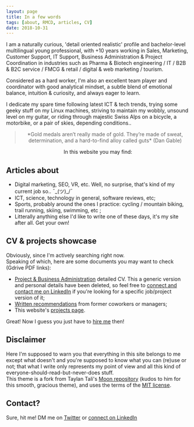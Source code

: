 ```yaml
---
layout: page
title: In a few words
tags: [about, RMCD, articles, CV]
date: 2018-10-31
---
```

    
I am a naturally curious, 'detail oriented realistic' profile and bachelor-level multilingual young professional, with +10 years working in Sales, Marketing, Customer Support, IT Support, Business Administration & Project Coordination in industries such as Pharma & Biotech engineering / IT / B2B & B2C service / FMCG & retail / digital & web marketing / tourism.    

Considered as a hard worker, I'm also an excellent team player and coordinator with good analytical mindset, a subtle blend of emotional balance, intuition & curiosity, and always eager to learn.   
    
I dedicate my spare time following latest ICT & tech trends, trying some geeky stuff on my Linux machines, striving to maintain my wobbly, unsound level on my guitar, or riding through majestic Swiss Alps on a bicycle, a motorbike, or a pair of skies, depending conditions..  

> <center> *Gold medals aren’t really made of gold. They’re made of sweat, determination, and a hard-to-find alloy called guts* (Dan Gable)  </center>  

<center>In this website you may find:</center>

## Articles about
* Digital marketing, SEO, VR, etc. Well, no surprise, that's kind of my current job so.. ¯\_(ツ)_/¯
* ICT, science, technology in general, software reviews, etc;
* Sports, probably around the ones I practice: cycling / mountain biking, trail running, skiing, swimming, etc ;
* Litterally anything else I'd like to write one of these days, it's my site after all. Get your own!

## CV & projects showcase
Obviously, since I'm actively searching right now.  
Speaking of which, here are some documents you may want to check (Gdrive PDF links):
* [Project & Business Administration](https://drive.google.com/open?id=1K3Eod-2f-WGaRSrlZVFVaAX_xSAv5b2I) detailed CV. This a generic version and personal details have been deleted, so feel free to [connect and contact me on LinkedIn](https://www.linkedin.com/in/marchandromain/) if you're looking for a specific job/project version of it;  
* [Written recommendations](https://drive.google.com/open?id=1WFMRN0ML64Edqv_lDy7kgSfd85cdYOJZ) from former coworkers or managers;    
* This website's [projects page](https://r-m-c-d.github.io/projects/).  

Great! Now I guess you just have to [hire me](https://www.linkedin.com/in/marchandromain/) then!

## Disclaimer

Here I'm supposed to warn you that everything in this site belongs to me except what doesn't and you're supposed to know what you can (re)use or not; that what I write only represents my point of view and all this kind of everyone-should-read-but-never-does stuff.   
This theme is a fork from Taylan Tali's [Moon repository](https://github.com/TaylanTatli/Moon) (kudos to him for this smooth, gracious theme), and uses the terms of the [MIT license](https://github.com/r-m-c-d/r-m-c-d.github.io/blob/master/LICENSE).  


## Contact?
Sure, hit me! DM me on [Twitter](https://twitter.com/Roman0oO) or [connect on LinkedIn](https://www.linkedin.com/in/marchandromain/)
